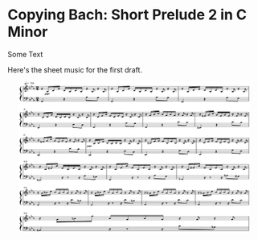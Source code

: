 # Copying Bach: Short Prelude 2 in C Minor

Some Text
<audio id="player" preload="auto" autoplay loop>
            <source src="PreludeAIv1.mp3" type="audio/mp3">
    </audio>

Here's the sheet music for the first draft.
<p align="center">

  <img width="460" height="300" src="Prelude%202%20v1.svg">
</p>
